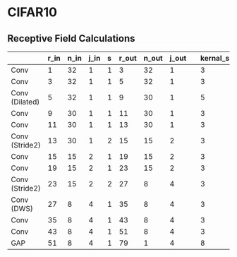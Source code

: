 # CIFAR10




## Receptive Field Calculations
| |r_in|n_in|j_in|s|r_out|n_out|j_out| |kernal_size|padding|
|:----|:----|:----|:----|:----|:----|:----|:----|:----|:----|:----|
|Conv |1|32|1|1|3|32|1| |3|1|
|Conv|3|32|1|1|5|32|1| |3|1|
|Conv (Dilated)|5|32|1|1|9|30|1| |5|1|
|Conv|9|30|1|1|11|30|1| |3|1|
|Conv|11|30|1|1|13|30|1| |3|1|
|Conv (Stride2)|13|30|1|2|15|15|2| |3|1|
|Conv|15|15|2|1|19|15|2| |3|1|
|Conv|19|15|2|1|23|15|2| |3|1|
|Conv (Stride2)|23|15|2|2|27|8|4| |3|1|
|Conv (DWS)|27|8|4|1|35|8|4| |3|1|
|Conv|35|8|4|1|43|8|4| |3|1|
|Conv |43|8|4|1|51|8|4| |3|1|
|GAP|51|8|4|1|79|1|4| |8|0|
